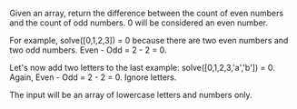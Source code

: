 Given an array, return the difference between the count of even numbers and the count of odd numbers. 0 will be considered an even number.

For example, solve([0,1,2,3]) = 0 because there are two even numbers and two odd numbers. Even - Odd = 2 - 2 = 0.

Let's now add two letters to the last example: solve([0,1,2,3,'a','b']) = 0. Again, Even - Odd = 2 - 2 = 0. Ignore letters.

The input will be an array of lowercase letters and numbers only.
